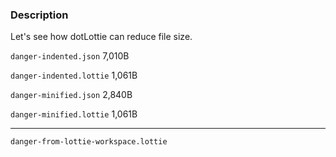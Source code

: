 ### Description

Let's see how dotLottie can reduce file size.

`danger-indented.json`
7,010B

`danger-indented.lottie`
1,061B

`danger-minified.json`
2,840B

`danger-minified.lottie`
1,061B

---

`danger-from-lottie-workspace.lottie`
